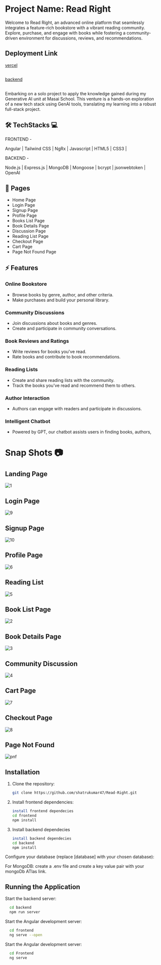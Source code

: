 # Project Name: Read Right

Welcome to Read Right, an advanced online platform that seamlessly integrates a feature-rich bookstore with a vibrant reading community. Explore, purchase, and engage with books while fostering a community-driven environment for discussions, reviews, and recommendations.


## Deployment Link

[vercel](https://readrightshatru.vercel.app/)
##
[backend](https://kind-ruby-magpie-sari.cyclic.app/)

##

Embarking on a solo project to apply the knowledge gained during my Generative AI unit at Masai School. This venture is a hands-on exploration of a new tech stack using GenAI tools, translating my learning into a robust full-stack project.

## 🛠 TechStacks 💻

FRONTEND -

Angular | Tailwind CSS | NgRx | Javascript | HTML5 | CSS3 |

BACKEND -

 Node.js | Express.js | MongoDB | Mongoose | bcrypt | jsonwebtoken | OpenAI 

## 📄 Pages

- Home Page
- Login Page
- Signup Page
- Profile Page
- Books List Page
- Book Details Page
- Discussion Page
- Reading List Page
- Checkout Page
- Cart Page
- Page Not Found Page

## ⚡ Features

### Online Bookstore
- Browse books by genre, author, and other criteria.
- Make purchases and build your personal library.

### Community Discussions
- Join discussions about books and genres.
- Create and participate in community conversations.

### Book Reviews and Ratings
- Write reviews for books you've read.
- Rate books and contribute to book recommendations.

### Reading Lists
- Create and share reading lists with the community.
- Track the books you've read and recommend them to others.

### Author Interaction
- Authors can engage with readers and participate in discussions.

### Intelligent Chatbot
- Powered by GPT, our chatbot assists users in finding books, authors,

# Snap Shots 📷
## Landing Page
![1](https://github.com/shatrukumar47/Read-Right/assets/123942835/f91759f3-da8f-4b9c-a692-a95d45085c21)

## Login Page
![9](https://github.com/shatrukumar47/Read-Right/assets/123942835/ee28c071-f905-4ca6-8bd8-f8764d408582)

## Signup Page 
![10](https://github.com/shatrukumar47/Read-Right/assets/123942835/8c0d6e6a-be99-4634-8de3-3ac682a5d5f8)

## Profile Page
![6](https://github.com/shatrukumar47/Read-Right/assets/123942835/d8b6e1ec-f538-4a39-bb46-a0c4b1ab143f)

## Reading List
![5](https://github.com/shatrukumar47/Read-Right/assets/123942835/e2dd073f-936b-425b-96a9-1e76f5a160b0)

## Book List Page
![2](https://github.com/shatrukumar47/Read-Right/assets/123942835/d371b7b2-6fd9-491b-9a3e-889d5da61af3)

## Book Details Page
![3](https://github.com/shatrukumar47/Read-Right/assets/123942835/5da9177c-5072-4135-b9a8-13c77828255c)

## Community Discussion
![4](https://github.com/shatrukumar47/Read-Right/assets/123942835/6325759d-efac-4ec6-bb45-2b56743b2663)

## Cart Page
![7](https://github.com/shatrukumar47/Read-Right/assets/123942835/b9326ad7-44d6-4d31-826d-e21fcae7999a)

## Checkout Page
![8](https://github.com/shatrukumar47/Read-Right/assets/123942835/65980d98-635b-4b3d-a8fb-7a97e08decee)

## Page Not Found
![pnf](https://github.com/shatrukumar47/Read-Right/assets/123942835/25c0a329-f40f-47eb-8b40-210371abcf97)


## Installation

1. Clone the repository:

   ```bash
   git clone https://github.com/shatrukumar47/Read-Right.git
   ```

2. Install frontend dependencies:

   ```bash
   install frontend dependecies
   cd frontend
   npm install
   ```

3. Install backend dependecies

    ```bash
   install backend dependecies
   cd backend
   npm install
   ```
Configure your database (replace [database] with your chosen database):

For MongoDB: create a .env file and create a key value pair with your mongoDb ATlas link.

## Running the Application

Start the backend server:
 ```bash
   cd backend
   npm run server
 ```

Start the Angular development server:
 ```bash
   cd frontend
   ng serve --open
 ```

Start the Angular development server:
 ```bash
   cd Frontend
   ng serve
 ```

